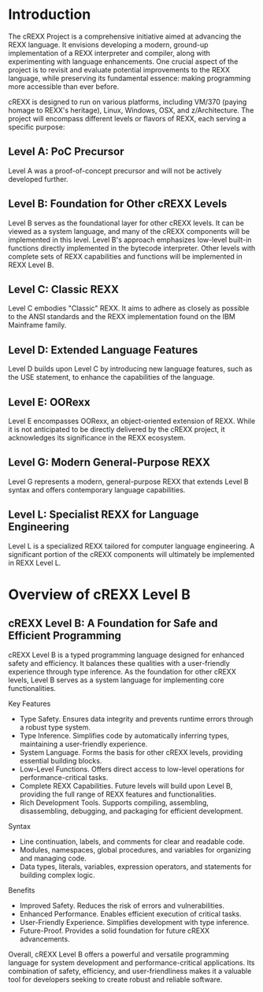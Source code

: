 # Introduction

The cREXX Project is a comprehensive initiative aimed at advancing the REXX language. It envisions developing a modern, ground-up implementation of a REXX interpreter and compiler, along with experimenting with language enhancements. One crucial aspect of the project is to revisit and evaluate potential improvements to the REXX language, while preserving its fundamental essence: making programming more accessible than ever before.

cREXX is designed to run on various platforms, including VM/370 (paying homage to REXX's heritage), Linux, Windows, OSX, and z/Architecture. The project will encompass different levels or flavors of REXX, each serving a specific purpose:

## Level A: PoC Precursor

Level A was a proof-of-concept precursor and will not be actively developed further.

## Level B: Foundation for Other cREXX Levels

Level B serves as the foundational layer for other cREXX levels. It can be viewed as a system language, and many of the cREXX components will be implemented in this level. Level B's approach emphasizes low-level built-in functions directly implemented in the bytecode interpreter. Other levels with complete sets of REXX capabilities and functions will be implemented in REXX Level B.

## Level C: Classic REXX

Level C embodies "Classic" REXX. It aims to adhere as closely as possible to the ANSI standards and the REXX implementation found on the IBM Mainframe family.

## Level D: Extended Language Features

Level D builds upon Level C by introducing new language features, such as the USE statement, to enhance the capabilities of the language.

## Level E: OORexx

Level E encompasses OORexx, an object-oriented extension of REXX. While it is not anticipated to be directly delivered by the cREXX project, it acknowledges its significance in the REXX ecosystem.

## Level G: Modern General-Purpose REXX

Level G represents a modern, general-purpose REXX that extends Level B syntax and offers contemporary language capabilities.

## Level L: Specialist REXX for Language Engineering

Level L is a specialized REXX tailored for computer language engineering. A significant portion of the cREXX components will ultimately be implemented in REXX Level L.

# Overview of cREXX Level B

## cREXX Level B: A Foundation for Safe and Efficient Programming

cREXX Level B is a typed programming language designed for enhanced safety and efficiency. It balances these qualities with a user-friendly experience through type inference. As the foundation for other cREXX levels, Level B serves as a system language for implementing core functionalities.

Key Features

* Type Safety. Ensures data integrity and prevents runtime errors through a robust type system.  
* Type Inference. Simplifies code by automatically inferring types, maintaining a user-friendly experience.  
* System Language. Forms the basis for other cREXX levels, providing essential building blocks.  
* Low-Level Functions. Offers direct access to low-level operations for performance-critical tasks.  
* Complete REXX Capabilities. Future levels will build upon Level B, providing the full range of REXX features and functionalities.  
* Rich Development Tools. Supports compiling, assembling, disassembling, debugging, and packaging for efficient development.

Syntax

* Line continuation, labels, and comments for clear and readable code.  
* Modules, namespaces, global procedures, and variables for organizing and managing code.  
* Data types, literals, variables, expression operators, and statements for building complex logic.

Benefits

* Improved Safety. Reduces the risk of errors and vulnerabilities.  
* Enhanced Performance. Enables efficient execution of critical tasks.  
* User-Friendly Experience. Simplifies development with type inference.  
* Future-Proof. Provides a solid foundation for future cREXX advancements.

Overall, cREXX Level B offers a powerful and versatile programming language for system development and performance-critical applications. Its combination of safety, efficiency, and user-friendliness makes it a valuable tool for developers seeking to create robust and reliable software.

